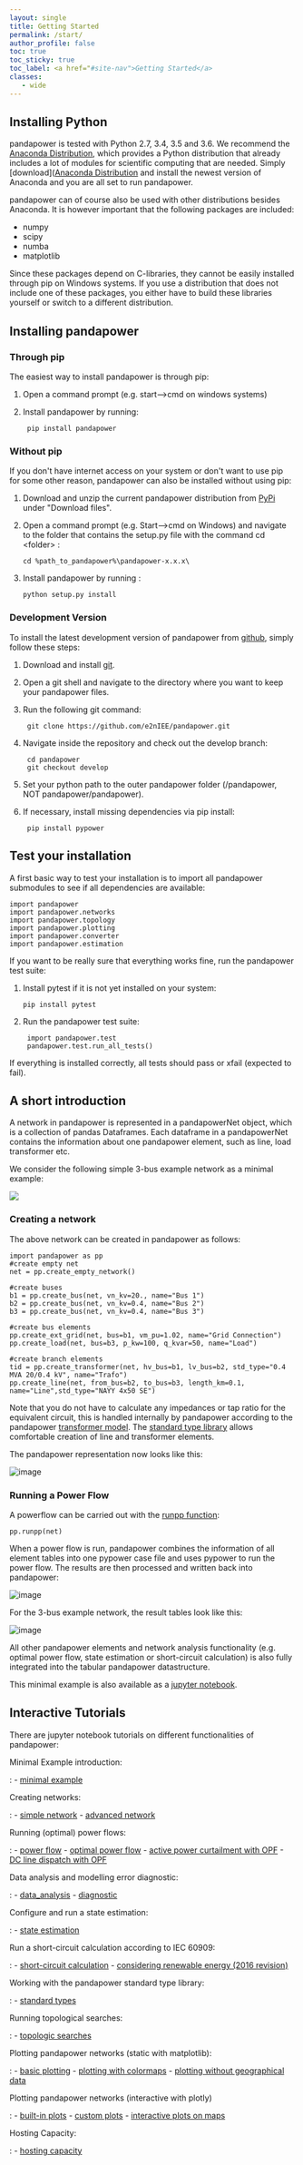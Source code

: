 ```yaml
---
layout: single
title: Getting Started
permalink: /start/
author_profile: false
toc: true
toc_sticky: true
toc_label: <a href="#site-nav">Getting Started</a>
classes:
   - wide
---
```


## Installing Python

pandapower is tested with Python 2.7, 3.4, 3.5 and 3.6. We recommend the [Anaconda Distribution](https://www.anaconda.com/), which provides a Python distribution that already includes a lot of modules for scientific computing that are needed. Simply [download]([Anaconda Distribution](https://www.anaconda.com/download) and install the newest version of Anaconda and you are all set to run pandapower.

pandapower can of course also be used with other distributions besides Anaconda. It is however important that the following packages are included:

- numpy
- scipy
- numba
- matplotlib

Since these packages depend on C-libraries, they cannot be easily installed through pip on Windows systems.
If you use a distribution that does not include one of these packages, you either have to build these libraries yourself or switch to a different distribution.

<h2 id="install">Installing pandapower</h2>
        
<h3 id="pip">Through pip</h3>

The easiest way to install pandapower is through pip:

1. Open a command prompt (e.g. start-->cmd on windows systems)

2. Install pandapower by running:

        pip install pandapower

<h3 id="nopip">Without pip</h3>

If you don't have internet access on your system or don't want to use pip for some other reason, pandapower can also be installed without using pip:

1.  Download and unzip the current pandapower distribution from [PyPi](https://pypi.org/project/pandapower/) under "Download files".
2.  Open a command prompt (e.g. Start\--\>cmd on Windows) and navigate to the folder that contains the setup.py file with the command cd
    \<folder\> :

        cd %path_to_pandapower%\pandapower-x.x.x\

3.  Install pandapower by running :

        python setup.py install

<h3 id="develop">Development Version</h3>

To install the latest development version of pandapower from [github](https://github.com/e2nIEE/pandapower), simply follow these steps:

1. Download and install [git](https://git-scm.com). 

2. Open a git shell and navigate to the directory where you want to keep your pandapower files.

3. Run the following git command:

        git clone https://github.com/e2nIEE/pandapower.git

4. Navigate inside the repository and check out the develop branch:

        cd pandapower
        git checkout develop
       
3. Set your python path to the outer pandapower folder (/pandapower, NOT pandapower/pandapower). 

4. If necessary, install missing dependencies via pip install:

        pip install pypower
        
## Test your installation <a name="test"></a>

A first basic way to test your installation is to import all pandapower submodules to see if all dependencies are available:

    import pandapower
    import pandapower.networks
    import pandapower.topology
    import pandapower.plotting
    import pandapower.converter
    import pandapower.estimation

If you want to be really sure that everything works fine, run the pandapower test suite:

1.  Install pytest if it is not yet installed on your system:

        pip install pytest

2. Run the pandapower test suite:

        import pandapower.test
        pandapower.test.run_all_tests()

If everything is installed correctly, all tests should pass or xfail (expected to fail).


## A short introduction <a name="intro"></a>

A network in pandapower is represented in a pandapowerNet object, which
is a collection of pandas Dataframes. Each dataframe in a pandapowerNet
contains the information about one pandapower element, such as line,
load transformer etc.

We consider the following simple 3-bus example network as a minimal
example:

![](http://pandapower.readthedocs.io/en/latest/_images/3bus-system.png)


### Creating a network

The above network can be created in pandapower as follows:

    import pandapower as pp
    #create empty net
    net = pp.create_empty_network() 

    #create buses
    b1 = pp.create_bus(net, vn_kv=20., name="Bus 1")
    b2 = pp.create_bus(net, vn_kv=0.4, name="Bus 2")
    b3 = pp.create_bus(net, vn_kv=0.4, name="Bus 3")

    #create bus elements
    pp.create_ext_grid(net, bus=b1, vm_pu=1.02, name="Grid Connection")
    pp.create_load(net, bus=b3, p_kw=100, q_kvar=50, name="Load")

    #create branch elements
    tid = pp.create_transformer(net, hv_bus=b1, lv_bus=b2, std_type="0.4 MVA 20/0.4 kV", name="Trafo")
    pp.create_line(net, from_bus=b2, to_bus=b3, length_km=0.1, name="Line",std_type="NAYY 4x50 SE")   

Note that you do not have to calculate any impedances or tap ratio for
the equivalent circuit, this is handled internally by pandapower
according to the pandapower [transformer model]. The [standard type
library] allows comfortable creation of line and transformer elements.

The pandapower representation now looks like this:

![image](http://pandapower.readthedocs.io/en/latest/_images/pandapower_datastructure.png)

### Running a Power Flow

A powerflow can be carried out with the [runpp function][]: 

    pp.runpp(net)

When a power flow is run, pandapower combines the information of all
element tables into one pypower case file and uses pypower to run the
power flow. The results are then processed and written back into
pandapower:

![image](http://pandapower.readthedocs.io/en/latest/_images/pandapower_powerflow.png)

For the 3-bus example network, the result tables look like this:

![image](http://pandapower.readthedocs.io/en/latest/_images/pandapower_results.png)

All other pandapower elements and network analysis functionality (e.g.
optimal power flow, state estimation or short-circuit calculation) is
also fully integrated into the tabular pandapower datastructure.

This minimal example is also available as a [jupyter notebook].

  [transformer model]: http://pandapower.readthedocs.io/en/latest/elements/trafo.html#electric-model
  [standard type library]: http://pandapower.readthedocs.io/en/latest/std_types.html
  [runpp function]: http://pandapower.readthedocs.io/en/latest/powerflow/ac.html
  [jupyter notebook]: https://github.com/e2nIEE/pandapower/blob/develop/tutorials/minimal_example.ipynb


  
## Interactive Tutorials <a name="tutorials"></a>

There are jupyter notebook tutorials on different functionalities of pandapower:

Minimal Example introduction:

:   -   [minimal example]

Creating networks:

:   -   [simple network]
    -   [advanced network]

Running (optimal) power flows:

:   -   [power flow]
    -   [optimal power flow]
    -   [active power curtailment with OPF]
    -   [DC line dispatch with OPF]

Data analysis and modelling error diagnostic:

:   -   [data_analysis]
    -   [diagnostic]

Configure and run a state estimation:

:   -   [state estimation]

Run a short-circuit calculation according to IEC 60909:

:   -   [short-circuit calculation]
    -   [considering renewable energy (2016 revision)]

Working with the pandapower standard type library:

:   -   [standard types]

Running topological searches:

:   -   [topologic searches]

Plotting pandapower networks (static with matplotlib):

:   -   [basic plotting]
    -   [plotting with colormaps]
    -   [plotting without geographical data]


Plotting pandapower networks (interactive with plotly)

:   -   [built-in plots]
    -   [custom plots]
    -   [interactive plots on maps]

Hosting Capacity:

:   -   [hosting capacity]

  [minimal example]: https://github.com/panda-power/pandapower/blob/master/tutorials/minimal_example.ipynb
  [simple network]: https://github.com/panda-power/pandapower/blob/master/tutorials/create_simple.ipynb
  [advanced network]: https://github.com/panda-power/pandapower/blob/master/tutorials/create_advanced.ipynb
  [power flow]: https://github.com/panda-power/pandapower/blob/master/tutorials/powerflow.ipynb
  [optimal power flow]: https://github.com/panda-power/pandapower/blob/master/tutorials/opf_basic.ipynb
  [active power curtailment with OPF]: https://github.com/panda-power/pandapower/blob/master/tutorials/opf_curtail.ipynb
  [DC line dispatch with OPF]: https://github.com/panda-power/pandapower/blob/master/tutorials/opf_dcline.ipynb
  [data_analysis]: https://github.com/panda-power/pandapower/blob/master/tutorials/data_analysis.ipynb
  [diagnostic]: https://github.com/panda-power/pandapower/blob/master/tutorials/diagnostic.ipynb
  [state estimation]: https://github.com/panda-power/pandapower/blob/master/tutorials/state_estimation.ipynb
  [short-circuit calculation]: https://github.com/e2nIEE/pandapower/blob/develop/tutorials/shortcircuit.ipynb
  [considering renewable energy (2016 revision)]: https://github.com/e2nIEE/pandapower/blob/develop/tutorials/shortcircuit_renewables.ipynb
  [standard types]: https://github.com/panda-power/pandapower/blob/master/tutorials/std_types.ipynb
  [topologic searches]: https://github.com/panda-power/pandapower/blob/master/tutorials/topology.ipynb
  [basic plotting]: https://github.com/panda-power/pandapower/blob/master/tutorials/plotting_basic.ipynb
  [plotting with colormaps]: https://github.com/panda-power/pandapower/blob/master/tutorials/plotting_colormaps.ipynb
  [plotting without geographical data]: https://github.com/panda-power/pandapower/blob/master/tutorials/plotting_structural.ipynb
  [built-in plots]: http://nbviewer.jupyter.org/github/e2nIEE/pandapower/blob/develop/tutorials/plotly_built-in.ipynb
  [custom plots]: http://nbviewer.jupyter.org/github/e2nIEE/pandapower/blob/develop/tutorials/plotly_traces.ipynb
  [interactive plots on maps]: http://nbviewer.jupyter.org/github/e2nIEE/pandapower/blob/develop/tutorials/plotly_maps.ipynb
  [hosting capacity]: https://github.com/e2nIEE/pandapower/blob/develop/tutorials/hosting_capacity.ipynb
